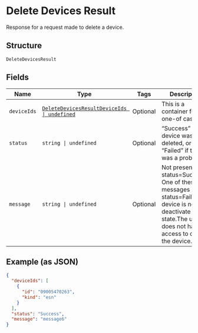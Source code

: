
# Delete Devices Result

Response for a request made to delete a device.

## Structure

`DeleteDevicesResult`

## Fields

| Name | Type | Tags | Description |
|  --- | --- | --- | --- |
| `deviceIds` | [`DeleteDevicesResultDeviceIds \| undefined`](../../doc/models/containers/delete-devices-result-device-ids.md) | Optional | This is a container for one-of cases. |
| `status` | `string \| undefined` | Optional | “Success” if the device was deleted, or “Failed” if there was a problem. |
| `message` | `string \| undefined` | Optional | Not present if status=Success. One of these messages if status=Failed:The device is not in deactivate state.The user does not have access to delete the device. |

## Example (as JSON)

```json
{
  "deviceIds": [
    {
      "id": "09005470263",
      "kind": "esn"
    }
  ],
  "status": "Success",
  "message": "message6"
}
```

